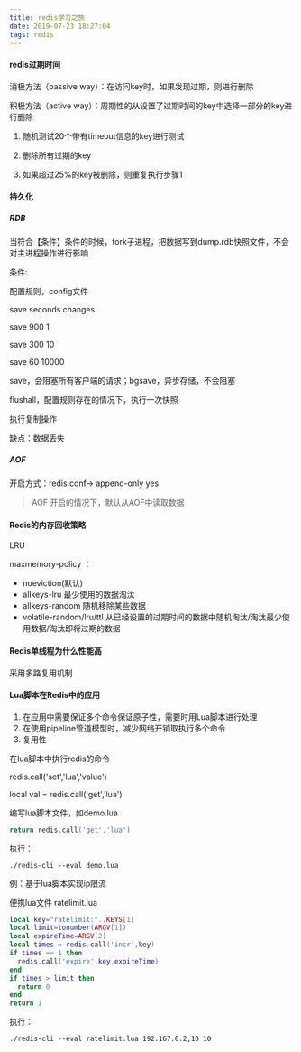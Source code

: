 ```yaml
---
title: redis学习之旅
date: 2019-07-23 18:27:04
tags: redis
---
```


#### redis过期时间 

消极方法（passive way）：在访问key时，如果发现过期，则进行删除 

积极方法（active way）：周期性的从设置了过期时间的key中选择一部分的key进行删除 

1. 随机测试20个带有timeout信息的key进行测试 

2. 删除所有过期的key 

3. 如果超过25%的key被删除，则重复执行步骤1 

<!-- more -->

#### 持久化 

##### RDB 

当符合【条件】条件的时候，fork子进程，把数据写到dump.rdb快照文件，不会对主进程操作进行影响 

条件: 

配置规则，config文件 

save seconds changes 

save 900 1 

save 300 10 

save 60 10000 

save，会阻塞所有客户端的请求；bgsave，异步存储，不会阻塞 

flushall，配置规则存在的情况下，执行一次快照 

执行复制操作 

缺点：数据丢失 

##### AOF 

开启方式：redis.conf-> append-only yes 

> AOF 开启的情况下，默认从AOF中读取数据 

#### Redis的内存回收策略

LRU

maxmemory-policy  ：

- noeviction(默认)
- allkeys-lru 最少使用的数据淘汰
- allkeys-random 随机移除某些数据
- volatile-random/lru/ttl 从已经设置的过期时间的数据中随机淘汰/淘汰最少使用数据/淘汰即将过期的数据

#### Redis单线程为什么性能高

采用多路复用机制

#### Lua脚本在Redis中的应用

1. 在应用中需要保证多个命令保证原子性，需要时用Lua脚本进行处理
2. 在使用pipeline管道模型时，减少网络开销取执行多个命令
3. 复用性

在lua脚本中执行redis的命令

redis.call('set','lua','value')

local val = redis.call('get','lua')

编写lua脚本文件，如demo.lua

```lua
return redis.call('get','lua')
```

执行：

```shell
./redis-cli --eval demo.lua
```

例：基于lua脚本实现ip限流

便携lua文件 ratelimit.lua

```lua
local key="ratelimit:"..KEYS[1]
local limit=tonumber(ARGV[1])
local expireTime=ARGV[2]
local times = redis.call('incr',key)
if times == 1 then
  redis.call('expire',key,expireTime)
end
if times > limit then
  return 0
end
return 1
```

执行：

```shell
./redis-cli --eval ratelimit.lua 192.167.0.2,10 10
```

